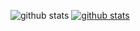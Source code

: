 ![github stats](https://github-readme-stats.vercel.app/api?username=abnaceur&count_private=true)
[![github stats](https://github-readme-stats.vercel.app/api?username=abnaceur)](https://github.com/anuraghazra/github-readme-stats)